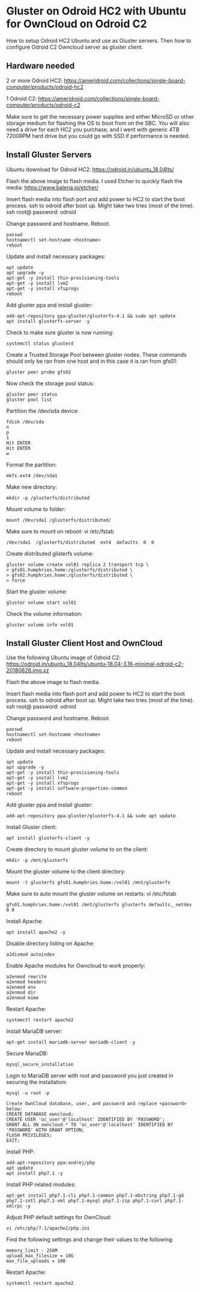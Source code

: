 # Gluster on Odroid HC2 with Ubuntu for OwnCloud on Odroid C2
How to setup Odroid HC2 Ubuntu and use as Gluster servers.  Then how to configure Odroid C2 Owncloud server as gluster client.

## Hardware needed

2 or more Odroid HC2:
https://ameridroid.com/collections/single-board-computer/products/odroid-hc2

1 Odroid C2:
https://ameridroid.com/collections/single-board-computer/products/odroid-c2

Make sure to get the necessary power supplies and either MicroSD or other storage medium for flashing the OS to boot from on the SBC.  You will also need a drive for each HC2 you purchase, and I went with generic 4TB 7200RPM hard drive but you could go with SSD if performance is needed.

## Install Gluster Servers

Ubuntu download for Odroid HC2:
https://odroid.in/ubuntu_18.04lts/

Flash the above image to flash media.
I used Etcher to quickly flash the media: https://www.balena.io/etcher/

Insert flash media into flash port and add power to HC2 to start the boot process.
ssh to odroid after boot up.  Might take two tries (most of the time).
ssh root@<host>
password: odroid

Change password and hostname.  Reboot.
```
passwd
hostnamectl set-hostname <hostname>
reboot
```

Update and install necessary packages:
```
apt update
apt upgrade -y
apt-get -y install thin-provisioning-tools
apt-get -y install lvm2
apt-get -y install xfsprogs
reboot
```

Add gluster ppa and install gluster:
```
add-apt-repository ppa:gluster/glusterfs-4.1 && sudo apt update
apt install glusterfs-server -y
```

Check to make sure gluster is now running:
```
systemctl status glusterd
```

Create a Trusted Storage Pool between gluster nodes.  These commands should only be ran from one host and in this case it is ran from gfs01:
```
gluster peer probe gfs02
```
Now check the storage pool status:
```
gluster peer status
gluster pool list
```

Partition the /dev/sda device:
```
fdisk /dev/sda
n
p
1
Hit ENTER
Hit ENTER
w
```

Format the partition:
```
mkfs.ext4 /dev/sda1
```

Make new directory:
```
mkdir -p /glusterfs/distributed
```

Mount volume to folder:
```
mount /dev/sda1 /glusterfs/distributed/
```

Make sure to mount on reboot:
vi /etc/fstab
```
/dev/sda1  /glusterfs/distributed  ext4  defaults  0  0
```

Create distributed glisterfs volume:

```
gluster volume create vol01 replica 2 transport tcp \
> gfs01.humphries.home:/glusterfs/distributed \
> gfs02.humphries.home:/glusterfs/distributed \
> force
```
Start the gluster volume:
```
gluster volume start vol01
```

Check the volume information:
```
gluster volume info vol01
```

## Install Gluster Client Host and OwnCloud

Use the following Ubuntu image of Odroid C2:
https://odroid.in/ubuntu_18.04lts/ubuntu-18.04-3.16-minimal-odroid-c2-20180626.img.xz

Flash the above image to flash media.

Insert flash media into flash port and add power to HC2 to start the boot process.
ssh to odroid after boot up.  Might take two tries (most of the time).
ssh root@<host>
password: odroid

Change password and hostname.  Reboot.
```
passwd
hostnamectl set-hostname <hostname>
reboot
```

Update and install necessary packages:
```
apt update
apt upgrade -y
apt-get -y install thin-provisioning-tools
apt-get -y install lvm2
apt-get -y install xfsprogs
apt-get -y install software-properties-common
reboot
```

Add gluster ppa and install gluster:
```
add-apt-repository ppa:gluster/glusterfs-4.1 && sudo apt update
```

Install Gluster client:
```
apt install glusterfs-client -y
```

Create directory to mount gluster volume to on the client:
```
mkdir -p /mnt/glusterfs
```

Mount the gluster volume to the client directory:
```
mount -t glusterfs gfs01.humphries.home:/vol01 /mnt/glusterfs
```

Make sure to auto mount the gluster volume on restarts:
vi /etc/fstab
```
gfs01.humphries.home:/vol01 /mnt/glusterfs glusterfs defaults,_netdev 0 0
```

Install Apache:
```
apt install apache2 -y
```

Disable directory listing on Apache:
```
a2dismod autoindex
```

Enable Apache modules for Owncloud to work properly:
```
a2enmod rewrite
a2enmod headers
a2enmod env
a2enmod dir
a2enmod mime
```

Restart Apache:
```
systemctl restart apache2
```

Install MariaDB server:
```
apt-get install mariadb-server mariadb-client -y
```

Secure MariaDB:
```
mysql_secure_installation
```

Login to MariaDB server with root and password you just created in securing the installation:
```
mysql -u root -p

Create OwnCloud database, user, and password and replace <password> below:
CREATE DATABASE owncloud;
CREATE USER 'oc_user'@'localhost' IDENTIFIED BY 'PASSWORD';
GRANT ALL ON owncloud.* TO 'oc_user'@'localhost' IDENTIFIED BY 'PASSWORD' WITH GRANT OPTION; 
FLUSH PRIVILEGES;
EXIT;
```

Install PHP:
```
add-apt-repository ppa:ondrej/php
apt update
apt install php7.1 -y
```

Install PHP related modules:
```
apt-get install php7.1-cli php7.1-common php7.1-mbstring php7.1-gd php7.1-intl php7.1-xml php7.1-mysql php7.1-zip php7.1-curl php7.1-xmlrpc -y
```

Adjust PHP default settings for OwnCloud:
```
vi /etc/php/7.1/apache2/php.ini
```

Find the following settings and change their values to the following:
```
memory_limit - 256M
upload_max_filesize = 10G
max_file_uploads = 100
```

Restart Apache:
```
systemctl restart apache2
```
